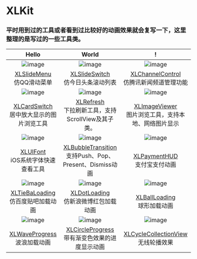 # XLKit

### 平时用到过的工具或者看到过比较好的动画效果就会复写一下，这里整理的是写过的一些工具类。

|Hello|World|!|
|:---:|:---:|:---:|
|![image](https://github.com/mengxianliang/XLSlideMenu/raw/master/GIF/1.gif)|![image](https://github.com/mengxianliang/XLSlideSwitch/raw/master/GIF/1-1.gif)|![image](https://github.com/mengxianliang/XLChannelControl/raw/master/GIF/3.gif)|
|[XLSlideMenu](https://github.com/mengxianliang/XLSlideMenu)<br>仿QQ滑动菜单|[XLSlideSwitch](https://github.com/mengxianliang/XLSlideSwitch)<br>仿今日头条滚动列表|[XLChannelControl](https://github.com/mengxianliang/XLChannelControl)<br>仿腾讯新闻频道管理功能|
|![image](https://github.com/mengxianliang/XLCardSwitch/raw/master/1.gif)|![image](https://github.com/mengxianliang/XLRefresh/raw/master/GIF/2.gif)|![image](https://github.com/mengxianliang/XLImageViewer/raw/master/GIF/2-1.gif)|
|[XLCardSwitch](https://github.com/mengxianliang/XLCardSwitch)<br>居中放大显示的图片浏览工具|[XLRefresh](https://github.com/mengxianliang/XLRefresh)<br>下拉刷新工具，支持ScrollView及其子类。|[XLImageViewer](https://github.com/mengxianliang/XLImageViewer)<br>图片浏览工具，支持本地、网络图片显示|
![image](https://github.com/mengxianliang/XLUIFont/raw/master/GIF/1.gif)|![image](https://github.com/mengxianliang/XLBubbleTransition/raw/master/GIF/1.gif)|![image](https://github.com/mengxianliang/XLPaymentHUD/raw/master/GIF/1.gif)|
|[XLUIFont](https://github.com/mengxianliang/XLUIFont)<br>iOS系统字体快速查看工具|[XLBubbleTransition](https://github.com/mengxianliang/XLBubbleTransition)<br>支持Push、Pop、Present、Dismiss动画|[XLPaymentHUD](https://github.com/mengxianliang/XLPaymentHUD)<br>支付宝支付动画|
|![image](https://github.com/mengxianliang/XLTieBaLoading/raw/master/Image/1.gif)|![image](https://github.com/mengxianliang/XLDotLoading/raw/master/1.gif)|![image](https://github.com/mengxianliang/XLBallLoading/raw/master/GIF/1.gif)|
|[XLTieBaLoading](https://github.com/mengxianliang/XLTieBaLoading)<br>仿百度贴吧加载动画|[XLDotLoading](https://github.com/mengxianliang/XLDotLoading)<br>仿新浪微博红包加载动画|[XLBallLoading](https://github.com/mengxianliang/XLBallLoading)<br>球形加载动画|
|![image](https://github.com/mengxianliang/XLWaveProgress/raw/master/GIF/1.gif)|![image](https://github.com/mengxianliang/XLCircleProgress/raw/master/1.gif)|![image](https://github.com/mengxianliang/XLCycleCollectionView/raw/master/Gif/1.gif)|
|[XLWaveProgress](https://github.com/mengxianliang/XLWaveProgress)<br>波浪加载动画|[XLCircleProgress](https://github.com/mengxianliang/XLCircleProgress)<br>带有渐变色效果的进度显示动画|[XLCycleCollectionView](https://github.com/mengxianliang/XLCycleCollectionView)<br>无线轮播效果|
